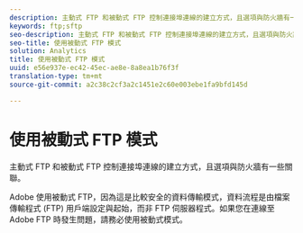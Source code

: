 ```yaml
---
description: 主動式 FTP 和被動式 FTP 控制連接埠連線的建立方式，且選項與防火牆有一些關聯。
keywords: ftp;sftp
seo-description: 主動式 FTP 和被動式 FTP 控制連接埠連線的建立方式，且選項與防火牆有一些關聯。
seo-title: 使用被動式 FTP 模式
solution: Analytics
title: 使用被動式 FTP 模式
uuid: e56e937e-ec42-45ec-ae8e-8a8ea1b76f3f
translation-type: tm+mt
source-git-commit: a2c38c2cf3a2c1451e2c60e003ebe1fa9bfd145d

---
```



# 使用被動式 FTP 模式

主動式 FTP 和被動式 FTP 控制連接埠連線的建立方式，且選項與防火牆有一些關聯。

Adobe 使用被動式 FTP，因為這是比較安全的資料傳輸模式，資料流程是由檔案傳輸程式 (FTP) 用戶端設定與起始，而非 FTP 伺服器程式。如果您在連線至 Adobe FTP 時發生問題，請務必使用被動式模式。
